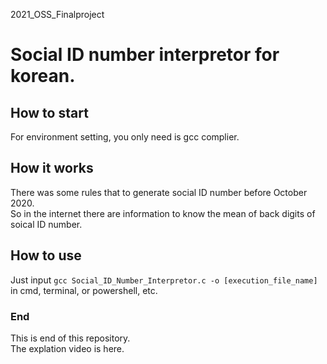 2021_OSS_Finalproject

# Social ID number interpretor for korean.

## How to start
For environment setting, you only need is gcc complier.

## How it works
There was some rules that to generate social ID number before October 2020.\
So in the internet there are information to know the mean of back digits of soical ID number.

## How to use
Just input `gcc Social_ID_Number_Interpretor.c -o [execution_file_name]` in cmd, terminal, or powershell, etc.

### End
This is end of this repository.\
The explation video is here.

